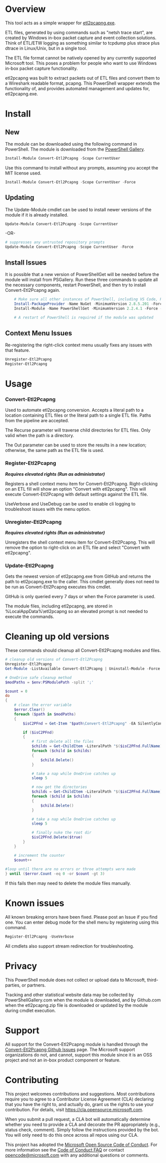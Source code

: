 # Overview

This tool acts as a simple wrapper for [etl2pcapng.exe](https://github.com/microsoft/etl2pcapng).

ETL files, generated by using commands such as "netsh trace start", are created by Windows in-box packet capture and event collection solutions. Think of ETL/ETW logging as something similar to tcpdump plus strace plus dtrace in Linux/Unix, but in a single tool. 

The ETL file format cannot be natively opened by any currently supported Microsoft tool. This poses a problem for people who want to use Windows in-box packet capture functionality.

etl2pcapng was built to extract packets out of ETL files and convert them to a Wireshark readable format, pcapng. This PowerShell wrapper extends the functionality of, and provides automated management and updates for, etl2pcapng.exe.

# Install

## New

The module can be downloaded using the following command in PowerShell. The module is downloaded from the [PowerShell Gallery](https://www.powershellgallery.com/packages/Convert-Etl2Pcapng).

```PowerShell
Install-Module Convert-Etl2Pcapng -Scope CurrentUser
```

Use this command to install without any prompts, assuming you accept the MIT license used.

```PowerShell
Install-Module Convert-Etl2Pcapng -Scope CurrentUser -Force
```

## Updating

The Update-Module cmdlet can be used to install newer versions of the module if it is already installed.

```PowerShell
Update-Module Convert-Etl2Pcapng -Scope CurrentUser
```

-OR-

```PowerShell
# suppresses any untrusted repository prompts
Update-Module Convert-Etl2Pcapng -Scope CurrentUser -Force
```

## Install Issues

It is possible that a new version of PowerShellGet will be needed before the module will install from PSGallery. Run these three commands to update all the necessary components, restart PowerShell, and then try to install Convert-Etl2Pcapng again.

```PowerShell
    # Make sure all other instances of PowerShell, including VS Code, PowerShell IDE, etc. are closed
    Install-PackageProvider -Name NuGet -MinimumVersion 2.8.5.201 -Force
    Install-Module -Name PowerShellGet -MinimumVersion 2.2.4.1 -Force -AllowClobber
    
    # A restart of PowerShell is required if the module was updated
 ```

## Context Menu Issues

Re-registering the right-click context menu usually fixes any issues with that feature.

```PowerShell
Unregister-Etl2Pcapng
Register-Etl2Pcapng
```


# Usage

### Convert-Etl2Pcapng

Used to automate etl2pcapng conversion. Accepts a literal path to a location containing ETL files or the literal path to a single ETL file. Paths from the pipeline are accepted.

The Recurse parameter will traverse child directories for ETL files. Only valid when the path is a directory.

The Out parameter can be used to store the results in a new location; otherwise, the same path as the ETL file is used.

### Register-Etl2Pcapng

__*Requires elevated rights (Run as administrator)*__

Registers a shell context menu item for Convert-Etl2Pcapng. Right-clicking on an ETL fill will show an option "Convert with etl2pcapng". This will execute Convert-Etl2Pcapng with default settings against the ETL file.

UseVerbose and UseDebug can be used to enable cli logging to troubleshoot issues with the menu option.

### Unregister-Etl2Pcapng

__*Requires elevated rights (Run as administrator)*__

Unregisters the shell context menu item for Convert-Etl2Pcapng. This will remove the option to right-click on an ETL file and select "Convert with etl2pcapng". 

### Update-Etl2Pcapng

Gets the newest version of etl2pcapng.exe from GitHub and returns the path to etl2pcapng.exe to the caller. This cmdlet generally does not need to be run as Convert-Etl2Pcapng executes this cmdlet. 

GitHub is only queried every 7 days or when the Force parameter is used.

The module files, including etl2pcapng, are stored in %LocalAppData%\etl2pcapng so an elevated prompt is not needed to execute the commands.


# Cleaning up old versions

These commands should cleanup all Convert-Etl2Pcapng modules and files.

```PowerShell
# cleanup old versions of Convert-Etl2Pcapng
Unregister-Etl2Pcapng
Get-Module -ListAvailable Convert-Etl2Pcapng | Uninstall-Module -Force

# OneDrive safe cleanup method
$modPaths = $env:PSModulePath -split ';'

$count = 0
do
{
    # clean the error variable
    $error.Clear()
    foreach ($path in $modPaths)
    {
        $isC2PFnd = Get-Item "$path\Convert-Etl2Pcapng" -EA SilentlyContinue

        if ($isC2PFnd)
        {
            # first delete all the files    
            $childs = Get-ChildItem -LiteralPath "$($isC2PFnd.FullName)" -Recurse -Force -File
            foreach ($child in $childs) 
            {
                $child.Delete()
            }

            # take a nap while OneDrive catches up
            sleep 5

            # now get the directories
            $childs = Get-ChildItem -LiteralPath "$($isC2PFnd.FullName)" -Recurse -Force
            foreach ($child in $childs) 
            {
                $child.Delete()
            }

            # take a nap while OneDrive catches up
            sleep 5

            # finally nuke the root dir
            $isC2PFnd.Delete($true)
        }
    }

    # increment the counter
    $count++
    
#loop until there are no errors or three attempts were made
} until ($error.Count -eq 0 -or $count -gt 3)
```

If this fails then may need to delete the module files manually.


# Known issues

All known breaking errors have been fixed. Please post an Issue if you find one. You can enter debug mode for the shell menu by registering using this command.

```PowerShell
Register-Etl2Pcapng -UseVerbose
```

All cmdlets also support stream redirection for troubleshooting.



# Privacy

This PowerShell module does not collect or upload data to Microsoft, third-parties, or partners. 

Tracking and other statistical website data may be collected by PowerShellGallery.com when the module is downloaded, and by Github.com when the etl2pcapng.zip file is downloaded or updated by the module during cmdlet execution.

# Support

All support for the Convert-Etl2Pcapng module is handled through the [Convert-Etl2Pcapng Github Issues](https://github.com/microsoft/Convert-Etl2Pcapng/issues) page. The Microsoft support organizations do not, and cannot, support this module since it is an OSS project and not an in-box product component or feature.

# Contributing

This project welcomes contributions and suggestions.  Most contributions require you to agree to a
Contributor License Agreement (CLA) declaring that you have the right to, and actually do, grant us
the rights to use your contribution. For details, visit https://cla.opensource.microsoft.com.

When you submit a pull request, a CLA bot will automatically determine whether you need to provide
a CLA and decorate the PR appropriately (e.g., status check, comment). Simply follow the instructions
provided by the bot. You will only need to do this once across all repos using our CLA.

This project has adopted the [Microsoft Open Source Code of Conduct](https://opensource.microsoft.com/codeofconduct/).
For more information see the [Code of Conduct FAQ](https://opensource.microsoft.com/codeofconduct/faq/) or
contact [opencode@microsoft.com](mailto:opencode@microsoft.com) with any additional questions or comments.

